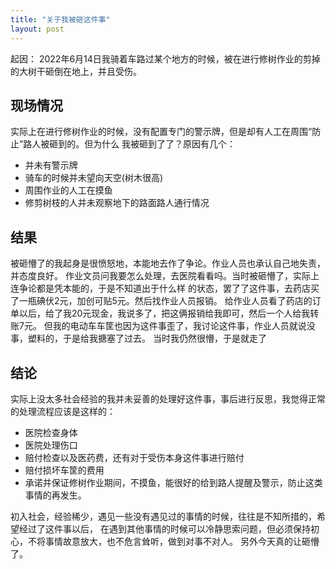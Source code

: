 ```yaml
---
title: "关于我被砸这件事"
layout: post
---
```



起因：
2022年6月14日我骑着车路过某个地方的时候，被在进行修树作业的剪掉的大树干砸倒在地上，并且受伤。

## 现场情况
实际上在进行修树作业的时候，没有配置专门的警示牌，但是却有人工在周围“防止”路人被砸到的。但为什么
我被砸到了了？原因有几个：
- 并未有警示牌
- 骑车的时候并未望向天空(树木很高)
- 周围作业的人工在摸鱼
- 修剪树枝的人并未观察地下的路面路人通行情况

## 结果
被砸懵了的我起身是很愤怒地，本能地去作了争论。作业人员也承认自己地失责，并态度良好。
作业文员问我要怎么处理，去医院看看吗。当时被砸懵了，实际上连争论都是凭本能的，于是不知道出于什么样
的状态，罢了了这件事，去药店买了一瓶碘伏2元，加创可贴5元。然后找作业人员报销。
给作业人员看了药店的订单以后，给了我20元现金，我说多了，把这俩报销给我即可，然后一个人给我转账7元。
但我的电动车车筐也因为这件事歪了，我讨论这件事，作业人员就说没事，塑料的，于是给我搪塞了过去。
当时我仍然很懵，于是就走了

## 结论
实际上没太多社会经验的我并未妥善的处理好这件事，事后进行反思，我觉得正常的处理流程应该是这样的：
- 医院检查身体
- 医院处理伤口
- 赔付检查以及医药费，还有对于受伤本身这件事进行赔付
- 赔付损坏车筐的费用
- 承诺并保证修树作业期间，不摸鱼，能很好的给到路人提醒及警示，防止这类事情的再发生。

初入社会，经验稀少，遇见一些没有遇见过的事情的时候，往往是不知所措的，希望经过了这件事以后，
在遇到其他事情的时候可以冷静思索问题，但必须保持初心，不将事情故意放大，也不危言耸听，做到对事不对人。
另外今天真的让砸懵了。
